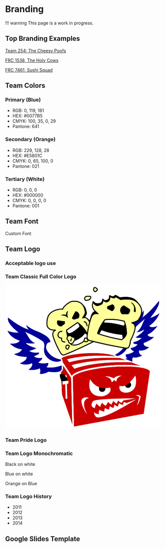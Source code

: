 # Branding

!!! warning
    This page is a work in progress.

## Top Branding Examples

[Team 254: The Cheesy Poofs](https://www.team254.com/resources/identity/)

[FRC 1538, The Holy Cows](https://team1538.com/site/resources/2015BrandStandards.pdf)

[FRC 7461, Sushi Squad](https://www.figma.com/file/szsqQtUDAc3NKs78IyqqCP/Sushi-Squad-Design-Initiative?type=design&node-id=0-1&mode=design)

## Team Colors

### Primary (Blue)

- RGB: 0, 119, 181
- HEX: #0077B5
- CMYK: 100, 35, 0, 29
- Pantone: 641

### Secondary (Orange)

- RGB: 229, 128, 28
- HEX: #E5801C
- CMYK: 0, 65, 100, 0
- Pantone: 021

### Tertiary (White)

- RGB: 0, 0, 0
- HEX: #000000
- CMYK: 0, 0, 0, 0
- Pantone: 001

## Team Font

Custom Font

## Team Logo

### Acceptable logo use

### Team Classic Full Color Logo

![alt text](../toaster_logo.png)

### Team Pride Logo

### Team Logo Monochromatic

Black on white

Blue on white

Orange on Blue

### Team Logo History

- 2011
- 2012
- 2013
- 2014

## Google Slides Template
